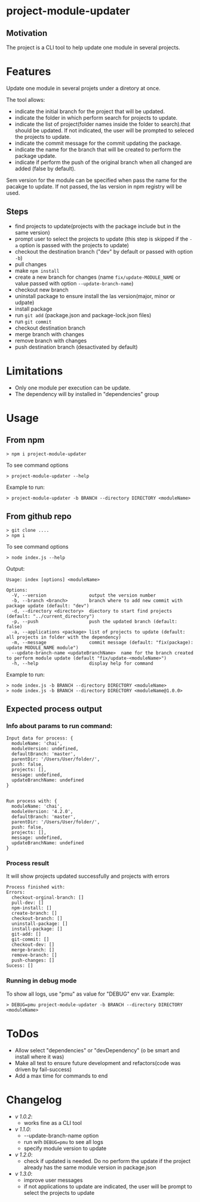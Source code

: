 # project-module-updater
## Motivation
The project is a CLI tool to help update one module in several projects.

# Features
Update one module in several projets under a diretory at once.

The tool allows:
  * indicate the initial branch for the project that will be updated.
  * indicate the folder in which perform search for projects to update.
  * indicate the list of project(folder names inside the folder to search).that should be updated. If not indicated, the user will be prompted to seleced the projects to update.
  * indicate the commit message for the commit updating the package.
  * indicate the name for the branch that will be created to perform the package update.
  * indicate if perform the push of the original branch when all changed are added (false by default).

Sem version for the module can be specified when pass the name for the pacakge to update. If not passed, the las version in npm registry will be used.

## Steps
* find projects to update(projects with the package include but in the same version)
* prompt user to select the projects to update (this step is skipped if the `-a` option is passed with the projects to update)
* checkout the destination branch ("dev" by default or passed with option `-b`)
* pull changes
* make `npm install`
* create a new branch for changes (name `fix/update-MODULE_NAME` or value passed with option `--update-branch-name`)
* checkout new branch
* uninstall package to ensure install the las version(major, minor or udpate)
* install package
* run `git add` (package.json and package-lock.json files)
* run `git commit`
* checkout destination branch
* merge branch with changes
* remove branch with changes
* push destination branch (desactivated by default)

# Limitations
* Only one module per execution can be update.
* The dependency will by installed in "dependencies" group

# Usage
## From npm
```
> npm i project-module-updater
```
To see command options
```
> project-module-updater --help
```
Example to run:
```
> project-module-updater -b BRANCH --directory DIRECTORY <moduleName>
```

## From github repo
```
> git clone ....
> npm i
```

To see command options
```
> node index.js --help
```
Output:
```
Usage: index [options] <moduleName>

Options:
  -V, --version                output the version number
  -b, --branch <branch>        branch where to add new commit with package update (default: "dev")
  -d, --directory <directory>  diectory to start find projects (default: "../current_directory")
  -p, --push                   push the updated branch (default: false)
  -a, --applications <package> list of projects to update (default: all projects in folder with the dependency)
  -m, --message                commit message (default: "fix(package): update MODULE_NAME module")
  --update-branch-name <updateBranchName>  name for the branch created to perform module update (default "fix/update-<moduleName>")
  -h, --help                   display help for command
```

Example to run:
```
> node index.js -b BRANCH --directory DIRECTORY <moduleName>
> node index.js -b BRANCH --directory DIRECTORY <moduleName@1.0.0>
```

## Expected process output
### Info about params to run command:
```
Input data for process: {
  moduleName: 'chai',
  moduleVersion: undefined,
  defaultBranch: 'master',
  parentDir: '/Users/User/folder/',
  push: false,
  projects: [],
  message: undefined,
  updateBranchName: undefined
}


Run process with: {
  moduleName: 'chai',
  moduleVersion: '4.2.0',
  defaultBranch: 'master',
  parentDir: '/Users/User/folder/',
  push: false,
  projects: [],
  message: undefined,
  updateBranchName: undefined
}
```
### Process result
It will show projects updated successfully and projects with errors
```
Process finished with:
Errors:
  checkout-orginal-branch: []
  pull-dev: []
  npm-install: []
  create-branch: []
  checkout-branch: []
  uninstall-package: []
  install-package: []
  git-add: []
  git-commit: []
  checkout-dev: []
  merge-branch: []
  remove-branch: []
  push-changes: []
Sucess: []
```

### Running in debug mode
To show all logs, use "pmu" as value for "DEBUG" env var. Example:
```
> DEBUG=pmu project-module-updater -b BRANCH --directory DIRECTORY <moduleName>
```

# ToDos
* Allow select "dependencies" or "devDependency" (o be smart and install where it was)
* Make all test to ensure future development and refactors(code was driven by fail-success)
* Add a max time for commands to end

# Changelog
* *v 1.0.2*:
  * works fine as a CLI tool
* *v 1.1.0*:
  * --update-branch-name option
  * run wih `DEBUG=pmu` to see all logs
  * specify module version to update
* *v 1.2.0*:
  * check if updated is needed. Do no perform the update if the project already has the same module version in package.json
* *v 1.3.0*:
  * improve user messages
  * if not applications to update are indicated, the user will be prompt to select the projects to update
